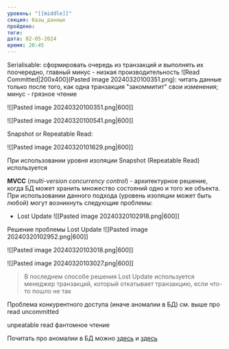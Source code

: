 ```yaml
---
уровень: "[[middle]]"
секция: базы_данных
пройдено: 
теги: 
дата: 02-05-2024
время: 20:45
---
```

Serialisable: сформировать очередь из транзакций и выполнять их поочередно, главный минус - низкая производительность
![Read Committed|200x400](Pasted image 20240320100351.png):  читать данные только после того, как одна транзакция "закоммитит" свои изменения; минус - грязное чтение

![[Pasted image 20240320100351.png|600]]

![[Pasted image 20240320100541.png|600]]

Snapshot or Repeatable Read: 

![[Pasted image 20240320101629.png|600]]

При использовании уровня изоляции Snapshot (Repeatable Read) используется

 **MVCC** (*multi-version concurrency control*) - архитектурное решение, когда БД может хранить множество состояний одно и того же объекта. При использовании данного подхода (уровень изоляции может быть любой) могут возникнуть следующие проблемы:
- Lost Update
![[Pasted image 20240320102918.png|600]]

Решение проблемы Lost Update 
![[Pasted image 20240320102952.png|600]]

![[Pasted image 20240320103018.png|600]]

![[Pasted image 20240320103027.png|600]]

> В последнем способе решения Lost Update используется менеджер транзакций, который откатывает транзакцию, если что-то пошло не так

Проблема конкурентного доступа (иначе аномалии в БД) см. выше про read uncommitted

unpeatable read
фантомное чтение

Почитать про аномалии в БД  можно [здесь](#https://www.bestprog.net/ru/2020/10/17/databases-normalization-concept-and-necessity-of-application-modification-anomalies-examples-ru/#q02) и [здесь](#https://q-pax.ru/blog/erid/it/back/sql/db_double_anomal/)
